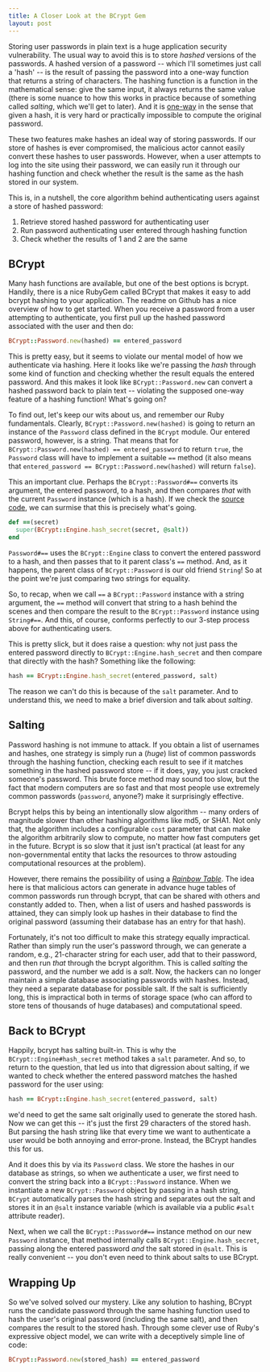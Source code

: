 ```yaml
---
title: A Closer Look at the BCrypt Gem
layout: post
---
```


Storing user passwords in plain text is a huge application security vulnerability. The usual way to avoid this is to store _hashed_ versions of the passwords. A hashed version of a password -- which I'll sometimes just call a 'hash' -- is the result of passing the password into a one-way function that returns a string of characters. The hashing function is a function in the mathematical sense: give the same input, it always returns the same value (there is some nuance to how this works in practice because of something called _salting_, which we'll get to later). And it is [one-way](https://en.wikipedia.org/wiki/One-way_function) in the sense that given a hash, it is very hard or practically impossible to compute the original password.

These two features make hashes an ideal way of storing passwords. If our store of hashes is ever compromised, the malicious actor cannot easily convert these hashes to user passwords. However, when a user attempts to log into the site using their password, we can easily run it through our hashing function and check whether the result is the same as the hash stored in our system.

This is, in a nutshell, the core algorithm behind authenticating users against a store of hashed password:

1. Retrieve stored hashed password for authenticating user
2. Run password authenticating user entered through hashing function
3. Check whether the results of 1 and 2 are the same

## BCrypt

Many hash functions are available, but one of the best options is bcrypt. Handily, there is a nice RubyGem called BCrypt that makes it easy to add bcrypt hashing to your application. The readme on Github has a nice overview of how to get started. When you receive a password from a user attempting to authenticate, you first pull up the hashed password associated with the user and then do:

```ruby
BCrypt::Password.new(hashed) == entered_password
```

This is pretty easy, but it seems to violate our mental model of how we authenticate via hashing. Here it looks like we're passing the _hash_ through some kind of function and checking whether the result equals the entered password. And this makes it look like `BCrypt::Password.new` can convert a hashed password back to plain text -- violating the supposed one-way feature of a hashing function! What's going on?

To find out, let's keep our wits about us, and remember our Ruby fundamentals. Clearly, `BCrypt::Password.new(hashed)` is going to return an instance of the `Password` class defined in the `BCrypt` module. Our entered password, however, is a string. That means that for `BCrypt::Password.new(hashed) == entered_password` to return `true`, the `Password` class will have to implement a suitable `==` method (it also means that `entered_password == BCrypt::Password.new(hashed)` will return `false`).

This an important clue. Perhaps the `BCrypt::Password#==` converts its argument, the entered password, to a hash, and then compares _that_ with the current `Password` instance (which is a hash). If we check the [source code](https://github.com/codahale/bcrypt-ruby/blob/master/lib/bcrypt/password.rb), we can surmise that this is precisely what's going.

```ruby
def ==(secret)
  super(BCrypt::Engine.hash_secret(secret, @salt))
end
```

`Password#==` uses the `BCrypt::Engine` class to convert the entered password to a hash, and then passes that to it parent class's `==` method. And, as it happens, the parent class of `BCrypt::Password` is our old friend `String`! So at the point we're just comparing two strings for equality.

So, to recap, when we call `==` a `BCrypt::Password` instance with a string argument, the `==` method will convert that string to a hash behind the scenes and then compare the result to the `BCrypt::Password` instance using `String#==`. And this, of course, conforms perfectly to our 3-step process above for authenticating users.


This is pretty slick, but it does raise a question: why not just pass the entered password directly to `BCrypt::Engine.hash_secret` and then compare that directly with the hash? Something like the following:

```ruby
hash == BCrypt::Engine.hash_secret(entered_password, salt)
```

The reason we can't do this is because of the `salt` parameter. And to understand this, we need to make a brief diversion and talk about _salting_.

## Salting

Password hashing is not immune to attack. If you obtain a list of usernames and hashes, one strategy is simply run a (_huge_) list of common passwords through the hashing function, checking each result to see if it matches something in the hashed password store -- if it does, yay, you just cracked someone's password. This brute force method may sound too slow, but the fact that modern computers are so fast and that most people use extremely common passwords (`password`, anyone?) make it surprisingly effective.

Bcrypt helps this by being an intentionally slow algorithm -- many orders of magnitude slower than other hashing algorithms like md5, or SHA1. Not only that, the algorithm includes a configurable `cost` parameter that can make the algorithm arbitrarily slow to compute, no matter how fast computers get in the future. Bcrypt is so slow that it just isn't practical (at least for any non-governmental entity that lacks the resources to throw astouding computational resources at the problem). 

However, there remains the possibility of using a [_Rainbow Table_](). The idea here is that malicious actors can generate in advance huge tables of common passwords run through bcrypt, that can be shared with others and constantly added to. Then, when a list of users and hashed passwords is attained, they can simply look up hashes in their database to find the original password (assuming their database has an entry for that hash).

Fortunately, it's not too difficult to make this strategy equally impractical. Rather than simply run the user's password through, we can generate a random, e.g., 21-character string for each user, add that to their password, and then run _that_ through the bcrypt algorithm. This is called _salting_ the password, and the number we add is a _salt_. Now, the hackers can no longer maintain a simple database associating passwords with hashes. Instead, they need a separate database for possible salt. If the salt is sufficiently long, this is impractical both in terms of storage space (who can afford to store tens of thousands of huge databases) and computational speed.

## Back to BCrypt

Happily, bcrypt has salting built-in. This is why the `BCrypt::Engine#hash_secret` method takes a `salt` parameter. And so, to return to the question, that led us into that digression about salting, if we wanted to check whether the entered password matches the hashed password for the user using:

```ruby
hash == BCrypt::Engine.hash_secret(entered_password, salt)
```

we'd need to get the same salt originally used to generate the stored hash. Now we can get this -- it's just the first 29 characters of the stored hash. But parsing the hash string like that every time we want to authenticate a user would be both annoying and error-prone. Instead, the BCrypt handles this for us.

And it does this by via its `Password` class. We store the hashes in our database as strings, so when we authenticate a user, we first need to convert the string back into a `BCrypt::Password` instance. When we instantiate a new `BCrypt::Password` object by passing in a hash string, `BCrypt` automatically parses the hash string and separates out the salt and stores it in an `@salt` instance variable (which is available via a public `#salt` attribute reader).

Next, when we call the `BCrypt::Password#==` instance method on our new `Password` instance, that method internally calls `BCrypt::Engine.hash_secret`, passing along the entered password _and_ the salt stored in `@salt`. This is really convenient -- you don't even need to think about salts to use BCrypt.

## Wrapping Up

So we've solved solved our mystery. Like any solution to hashing, BCrypt runs the candidate password through the same hashing function used to hash the user's original password (including the same salt), and then compares the result to the stored hash. Through some clever use of Ruby's expressive object model, we can write with a deceptively simple line of code:

```ruby
BCrypt::Password.new(stored_hash) == entered_password
```
